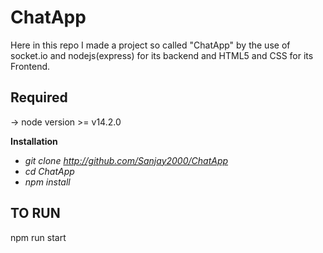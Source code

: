 # ChatApp

Here in this repo I made a project so called "ChatApp" by the use of socket.io and nodejs(express)
for its backend and HTML5 and CSS for its Frontend.

## Required
-> node version >= v14.2.0

**Installation**
* *git clone http://github.com/Sanjay2000/ChatApp*
* *cd ChatApp*
* *npm install*

## TO RUN 
npm run start 
